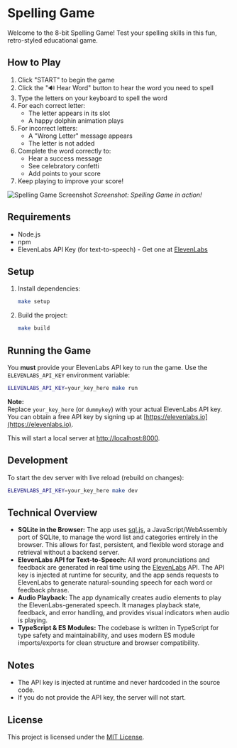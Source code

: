 # Spelling Game

Welcome to the 8-bit Spelling Game! Test your spelling skills in this fun, retro-styled educational game.

## How to Play

1. Click "START" to begin the game
2. Click the "🔊 Hear Word" button to hear the word you need to spell
3. Type the letters on your keyboard to spell the word
4. For each correct letter:
   - The letter appears in its slot
   - A happy dolphin animation plays
5. For incorrect letters:
   - A "Wrong Letter" message appears
   - The letter is not added
6. Complete the word correctly to:
   - Hear a success message
   - See celebratory confetti
   - Add points to your score
7. Keep playing to improve your score!

![Spelling Game Screenshot](docs/images/screenshot.png)
*Screenshot: Spelling Game in action!*

## Requirements
- Node.js
- npm
- ElevenLabs API Key (for text-to-speech) - Get one at [ElevenLabs](https://elevenlabs.io)

## Setup
1. Install dependencies:
   ```sh
   make setup
   ```
2. Build the project:
   ```sh
   make build
   ```

## Running the Game
You **must** provide your ElevenLabs API key to run the game. Use the `ELEVENLABS_API_KEY` environment variable:

```sh
ELEVENLABS_API_KEY=your_key_here make run
```

**Note:**  
Replace `your_key_here` (or `dummykey`) with your actual ElevenLabs API key.  
You can obtain a free API key by signing up at [https://elevenlabs.io](https://elevenlabs.io).

This will start a local server at [http://localhost:8000](http://localhost:8000).

## Development
To start the dev server with live reload (rebuild on changes):

```sh
ELEVENLABS_API_KEY=your_key_here make dev
```

## Technical Overview

- **SQLite in the Browser:** The app uses [sql.js](https://github.com/sql-js/sql.js), a JavaScript/WebAssembly port of SQLite, to manage the word list and categories entirely in the browser. This allows for fast, persistent, and flexible word storage and retrieval without a backend server.
- **ElevenLabs API for Text-to-Speech:** All word pronunciations and feedback are generated in real time using the [ElevenLabs](https://elevenlabs.io) API. The API key is injected at runtime for security, and the app sends requests to ElevenLabs to generate natural-sounding speech for each word or feedback phrase.
- **Audio Playback:** The app dynamically creates audio elements to play the ElevenLabs-generated speech. It manages playback state, feedback, and error handling, and provides visual indicators when audio is playing.
- **TypeScript & ES Modules:** The codebase is written in TypeScript for type safety and maintainability, and uses modern ES module imports/exports for clean structure and browser compatibility.

## Notes
- The API key is injected at runtime and never hardcoded in the source code.
- If you do not provide the API key, the server will not start.

## License

This project is licensed under the [MIT License](LICENSE).